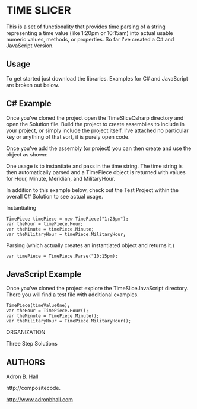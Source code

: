TIME SLICER
=================

This is a set of functionality that provides time parsing of a string representing a time value (like 1:20pm or 10:15am) into actual usable numeric values, methods, or properties. So far I've created a C# and JavaScript Version.

Usage
-----

To get started just download the libraries. Examples for C# and JavaScript are broken out below.

C# Example
----------

Once you've cloned the project open the TimeSliceCsharp directory and open the Solution file. Build the project to create assemblies to include in your project, or simply include the project itself. I've attached no particular key or anything of that sort, it is purely open code.

Once you've add the assembly (or project) you can then create and use the object as shown:

One usage is to instantiate and pass in the time string. The time string is then automatically parsed and a TimePiece object is returned with values for Hour, Minute, Meridian, and MilitaryHour.

In addition to this example below, check out the Test Project within the overall C# Solution to see actual usage.

Instantiating

    TimePiece timePiece = new TimePiece("1:23pm");
    var theHour = timePiece.Hour;
    var theMinute = timePiece.Minute;
    var theMilitaryHour = timePiece.MilitaryHour;

Parsing (which actually creates an instantiated object and returns it.)

    var timePiece = TimePiece.Parse("10:15pm);

JavaScript Example
------------------

Once you've cloned the project explore the TimeSliceJavaScript directory. There you will find a test file with additional examples.

    TimePiece(timeValueOne);
    var theHour = TimePiece.Hour();
    var theMinute = TimePiece.Minute();
    var theMilitaryHour = TimePiece.MilitaryHour();

ORGANIZATION

Three Step Solutions

AUTHORS
------

Adron B. Hall

http://compositecode.

http://www.adronbhall.com